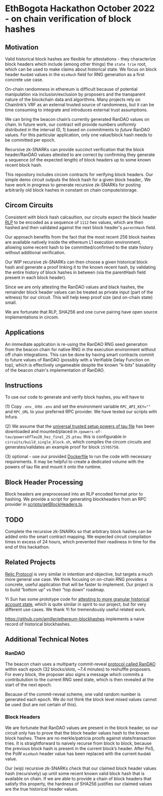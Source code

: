 # EthBogota Hackathon October 2022 - on chain verification of block hashes

## Motivation
Valid historical block hashes are flexible for attestations - they characterize block headers which include (among other things) the `state trie` root, which can be used to make claims about historical state.  We focus on block header `RanDAO` values in the `mixHash` field for RNG generation as a first concrete use case.

On-chain randomness in ethereum is difficult because of potential manipulation via inclusion/exclusion by proposers and the transparent nature of the blockchain data and algorithms.  Many projects rely on Chainlink’s VRF as an external trusted source of randomness, but it can be time consuming to integrate and introduces external trust assumptions.

We can bring the beacon chain’s currently generated RanDAO values on chain.  In future work, our contract will provide numbers uniformly distributed in the interval (0, 1) based on commitments to *future* RanDAO values.  For this particular application, only one value/block hash needs to be committed per epoch.

Recursive zk-SNARKs can provide succinct verification that the block header/RanDAO values attested to are correct by confirming they generate a sequence (of the expected length) of block headers up to some known recent block hash.

This repository includes circom contracts for verifying block headers. Our simple demo circuit outputs the block hash for
a given block header,.  We have work in progress to generate recursive zk-SNARKs for posting arbitrarily old block hashes in constant on chain compute/storage.


## Circom Circuits
Consistent with block hash calcaultion, our circuits expect the block header [RLP](https://ethereum.org/en/developers/docs/data-structures-and-encoding/rlp/) to be encoded as a sequence of `1112` hex values, which are then hashed and then validated against the next block header's `parentHash` field.

Our approach benefits from the fact that the most recent 256 block hashes are available natively inside the ethereum L1
execution environment, allowing some recent hash to be committed/confirmed to the state history without additional verification.

Our WIP recursive zk-SNARKs can then choose a given historical block hash and generate a proof linking it to the known recent hash,
by validating the entire history of block hashes in between (via the parentHash field present in each block header).

Since we are only attesting the RanDAO values and black hashes, the remainder block header values can be treated as private input (part of the witness) for our circuit.  This will help keep proof size (and on-chain state) small. 

We are fortunate that RLP, SHA256 and one curve pairing have open source implementations in circom.

## Applications
An immediate application is re-using the RanDAO RNG seed generation from the beacon chain for native RNG in the execution environment without
off chain integrations.  This can be done by having smart contracts commit to future values of RanDAO (possibly with a Verifiable Delay Function on top),
which is effectively ungameable despite the known "k-bits" biasability of the beacon chain's implementation of RanDAO.

## Instructions

To use our code to generate and verify block hashes, you will have to

(1) Copy `.env_` into `.env` and set the environment variable `RPC_API_KEY=""` and `RPC_URL` to your preferred RPC provider. We have tested our scripts with Infura.

(2) We assume that the [universal trusted setup powers of tau file](https://github.com/weijiekoh/perpetualpowersoftau) has been downloaded and mounted/placed in
`/powers-of-tau/powersOfTau28_hez_final_25.ptau`. this is configurable in `circuits/build_single_block.sh`, which compiles the circom circuits and generates/validates an example proof for block `15705750`.

(3) optional - use our provided [Dockerfile](Dockerfile) to run the code with necessary requirements.  It may be helpful to create a dedicated volume with the powers of tau file and mount it onto the runtime.

## Block Header Processing
Block headers are preprocessed into an RLP encoded format prior to hashing.  We provide a script for generating blockheaders from an RPC provider in [scripts/getBlockHeaders.ts](scripts/getBlockHeaders.ts).

## TODO

Complete the recursive zk-SNARKs so that arbitrary block hashes can be added onto the smart contract mapping.  We expected circuit compilation times in excess of 24 hours, which prevented their readiness in time for the end of this hackathon.

## Related Projects

[Relic Protocol](https://relicprotocol.com/) is very similar in intention and objective, but targets a much more general use case.  We think focusing on on-chain RNG provides a concrete, useful application that will be faster to implement.  Our project is to build “bottom up” vs their “top down” roadmap.

Yi Sun has some prototype code for [attesting to more granular historical account state](https://github.com/yi-sun/zk-attestor), which is quite similar in spirit to our project, but for very different use cases.  We thank Yi for tremendously useful related work.

https://github.com/amiller/ethereum-blockhashes implements a naive record of historical blockhashes.

## Additional Technical Notes

### RanDAO
The beacon chain uses a multiparty commit-reveal [protocol called RanDAO](https://eth2.incessant.ink/book/06__building-blocks/02__randomness.html#wait-what-is-randomness) within each epoch (32 blocks/slots, ~7.4 minutes) to reshuffle proposers.  For every block, the proposer also signs a message which commits a contributution to the current RNG seed state, which is then revealed at the start of the next epoch.

Because of the commit-reveal scheme, one valid random number is generated each epoch.  We do not think the block level mixed values cannot be used (but are not certain of this).

### Block Headers

We are fortunate that RanDAO values are present in the block header, so our circuit only has to prove that the block header values hash to the known block hashes.  There are no merkle/patricia proofs against state/transaction tries.  It is straightforward to naively recurse from block to block, because the previous block hash is present in the current block’s header.  After PoS, the PoW `mixHash` header value has been replaced with the current `RanDAO` value.

Our (wip) recursive zk-SNARKs check that our claimed block header values hash (recursively) up until some recent known valid block hash that is available on chain.  If we are able to provide a chain of block headers that satisfy this property, the hardness of SHA256 justifies our claimed values are the true historical header values.
